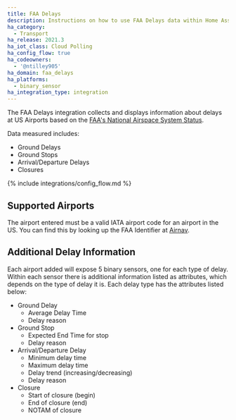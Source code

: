```yaml
---
title: FAA Delays
description: Instructions on how to use FAA Delays data within Home Assistant
ha_category:
  - Transport
ha_release: 2021.3
ha_iot_class: Cloud Polling
ha_config_flow: true
ha_codeowners:
  - '@ntilley905'
ha_domain: faa_delays
ha_platforms:
  - binary_sensor
ha_integration_type: integration
---
```


The FAA Delays integration collects and displays information about delays at US Airports based on the
[FAA's National Airspace System Status](https://nasstatus.faa.gov/).

Data measured includes:

- Ground Delays
- Ground Stops
- Arrival/Departure Delays
- Closures

{% include integrations/config_flow.md %}

## Supported Airports

The airport entered must be a valid IATA
airport code for an airport in the US. You can find this by looking up the 
FAA Identifier at [Airnav](https://airnav.com/airports/).

## Additional Delay Information

Each airport added will expose 5 binary sensors, one for each type of delay. Within each sensor there is additional
information listed as attributes, which depends on the type of delay it is. Each delay type has the attributes
listed below:

- Ground Delay
  - Average Delay Time
  - Delay reason
- Ground Stop
  - Expected End Time for stop
  - Delay reason
- Arrival/Departure Delay
  - Minimum delay time
  - Maximum delay time
  - Delay trend (increasing/decreasing)
  - Delay reason
- Closure
  - Start of closure (begin)
  - End of closure (end)
  - NOTAM of closure
